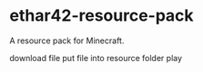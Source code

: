 # ethar42-resource-pack
A resource pack for Minecraft.

download file
put file into resource folder
play
